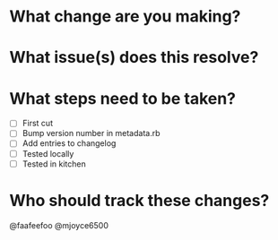 # What change are you making?

# What issue(s) does this resolve?

# What steps need to be taken?

- [ ] First cut
- [ ] Bump version number in metadata.rb
- [ ] Add entries to changelog
- [ ] Tested locally
- [ ] Tested in kitchen

# Who should track these changes?
@faafeefoo @mjoyce6500